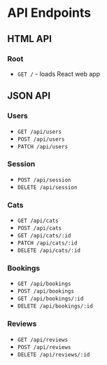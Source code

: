 # API Endpoints

## HTML API

### Root

- `GET /` - loads React web app

## JSON API

### Users

- `GET /api/users`
- `POST /api/users`
- `PATCH /api/users`

### Session

- `POST /api/session`
- `DELETE /api/session`

### Cats

- `GET /api/cats`
- `POST /api/cats`
- `GET /api/cats/:id`
- `PATCH /api/cats/:id`
- `DELETE /api/cats/:id`

### Bookings

- `GET /api/bookings`
- `POST /api/bookings`
- `GET /api/bookings/:id`
- `DELETE /api/bookings/:id`

### Reviews

- `GET /api/reviews`
- `POST /api/reviews`
- `DELETE /api/reviews/:id`
